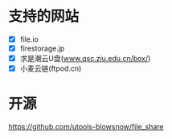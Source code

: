# 支持的网站
- [x] file.io
- [x] firestorage.jp
- [x] 求是潮云U盘(www.qsc.zju.edu.cn/box/)
- [x] 小麦云链(ftpod.cn)

# 开源
https://github.com/utools-blowsnow/file_share
